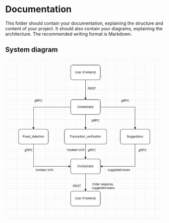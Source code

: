 # Documentation

This folder should contain your documentation, explaining the structure and content of your project. It should also contain your diagrams, explaining the architecture. The recommended writing format is Markdown.


## System diagram

![](SystemDiagram.JPG)